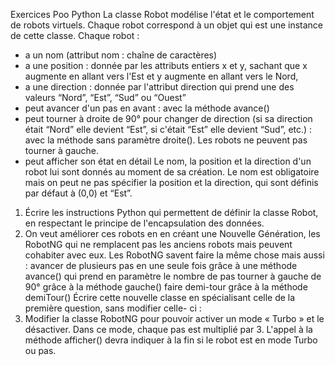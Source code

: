 Exercices Poo Python
La classe Robot modélise l'état et le comportement de robots virtuels. Chaque robot correspond à
un objet qui est une instance de cette classe.
Chaque robot :
* a un nom (attribut nom : chaîne de caractères)
* a une position : donnée par les attributs entiers x et y, sachant que x augmente en allant vers
l'Est et y augmente en allant vers le Nord,
* a une direction : donnée par l'attribut direction qui prend une des valeurs “Nord”, “Est”, “Sud” ou
“Ouest”
* peut avancer d'un pas en avant : avec la méthode avance()
* peut tourner à droite de 90° pour changer de direction (si sa direction était “Nord” elle devient
“Est”, si c'était “Est” elle devient “Sud”, etc.) : avec la méthode sans paramètre droite(). Les robots
ne peuvent pas tourner à gauche.
* peut afficher son état en détail
Le nom, la position et la direction d'un robot lui sont donnés au moment de sa création. Le nom
est obligatoire mais on peut ne pas spécifier la position et la direction, qui sont définis par défaut à
(0,0) et “Est”.
1. Écrire les instructions Python qui permettent de définir la classe Robot, en respectant le
principe de l'encapsulation des données.
2. On veut améliorer ces robots en en créant une Nouvelle Génération, les RobotNG qui ne
remplacent pas les anciens robots mais peuvent cohabiter avec eux.
Les RobotNG savent faire la même chose mais aussi :
avancer de plusieurs pas en une seule fois grâce à une méthode avance() qui prend en
paramètre le nombre de pas
tourner à gauche de 90° grâce à la méthode gauche()
faire demi-tour grâce à la méthode demiTour()
Écrire cette nouvelle classe en spécialisant celle de la première question, sans modifier celle-
ci :
3. Modifier la classe RobotNG pour pouvoir activer un mode « Turbo » et le désactiver. Dans ce
mode, chaque pas est multiplié par 3. L'appel à la méthode afficher() devra indiquer à la fin si
le robot est en mode Turbo ou pas.

